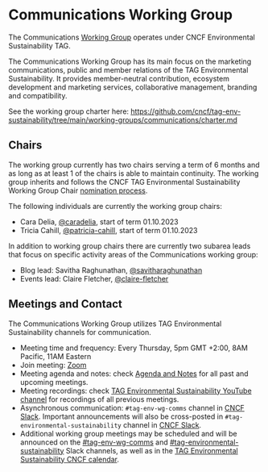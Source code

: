 # Communications Working Group

The Communications [Working Group](https://github.com/cncf/toc/tree/main/workinggroups) operates under CNCF Environmental Sustainability TAG.

The Communications Working Group has its main focus on the marketing communications, public and member relations of the TAG Environmental Sustainability. It provides member-neutral contribution, ecosystem development and marketing services, collaborative management, branding and compatibility.

See the working group charter here: <https://github.com/cncf/tag-env-sustainability/tree/main/working-groups/communications/charter.md>

## Chairs

The working group currently has two chairs serving a term of 6 months and as long as at least 1 of the chairs is able to maintain continuity. The working group inherits and follows the CNCF TAG Environmental Sustainability Working Group Chair [nomination process](https://github.com/cncf/tag-env-sustainability/blob/main/governance/lead-proposal-process.md#process-of-nominations-for-working-group-and-project-leads).

The following individuals are currently the working group chairs:

<!-- cSpell:disable -->
- Cara Delia, [@caradelia](https://github.com/caradelia), start of term 01.10.2023
- Tricia Cahill, [@patricia-cahill](https://github.com/patricia-cahill), start of term 01.10.2023
<!-- cSpell:enable -->

In addition to working group chairs there are currently two subarea leads that focus on specific activity areas of the Communications working group:

<!-- cSpell:disable -->
- Blog lead: Savitha Raghunathan, [@savitharaghunathan](https://github.com/savitharaghunathan)
- Events lead: Claire Fletcher, [@claire-fletcher](https://github.com/claire-fletcher)
<!-- cSpell:enable -->

## Meetings and Contact

The Communications Working Group utilizes TAG Environmental Sustainability channels for communication.

- Meeting time and frequency: Every Thursday, 5pm GMT +2:00, 8AM Pacific, 11AM Eastern
- Join meeting: [Zoom](https://zoom.us/my/cncftagenvsustainability)
- Meeting agenda and notes: check [Agenda and Notes](https://docs.google.com/document/d/1TT-Yxgc2bSQHAutguMyGtyywZBl_x1_wWGQAM5SWeHk/edit) for all past and upcoming meetings.
- Meeting recordings: check [TAG Environmental Sustainability YouTube channel](https://www.youtube.com/@CNCFEnvTAG) for recordings of all previous meetings.
- Asynchronous communication: `#tag-env-wg-comms` channel in [CNCF Slack](https://slack.cncf.io). Important announcements will also be cross-posted in `#tag-environmental-sustainability` channel in [CNCF Slack](https://slack.cncf.io).
- Additional working group meetings may be scheduled and will be announced on the [#tag-env-wg-comms](https://cloud-native.slack.com/archives/C060EDHN431) and [#tag-environmental-sustainability](https://cloud-native.slack.com/archives/C03F270PDU6) Slack channels, as well as in the [TAG Environmental Sustainability CNCF calendar](https://tockify.com/cncf.public.events/monthly?search=TAG%20Environmental%20Sustainability).
